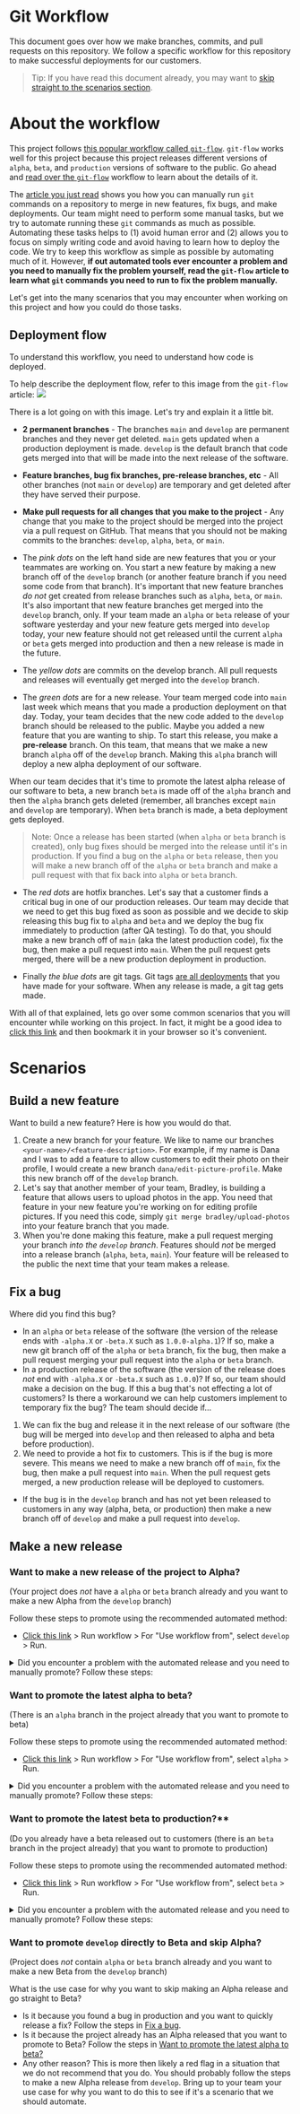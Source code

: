 [url-tags]: https://github.com/customerio/customerio-android/tags
[url-promote-action]: https://github.com/customerio/customerio-android/actions/workflows/promote.yml

# Git Workflow 

This document goes over how we make branches, commits, and pull requests on this repository. We follow a specific workflow for this repository to make successful deployments for our customers. 

> Tip: If you have read this document already, you may want to [skip straight to the scenarios section](#Scenarios). 

# About the workflow 

This project follows [this popular workflow called `git-flow`](https://nvie.com/posts/a-successful-git-branching-model/). `git-flow` works well for this project because this project releases different versions of `alpha`, `beta`, and `production` versions of software to the public. Go ahead and [read over the `git-flow`](https://nvie.com/posts/a-successful-git-branching-model/) workflow to learn about the details of it. 

The [article you just read](https://nvie.com/posts/a-successful-git-branching-model/) shows you how you can manually run `git` commands on a repository to merge in new features, fix bugs, and make deployments. Our team might need to perform some manual tasks, but we try to automate running these `git` commands as much as possible. Automating these tasks helps to (1) avoid human error and (2) allows you to focus on simply writing code and avoid having to learn how to deploy the code. We try to keep this workflow as simple as possible by automating much of it. However, **if out automated tools ever encounter a problem and you need to manually fix the problem yourself, read the `git-flow` article to learn what `git` commands you need to run to fix the problem manually.**

Let's get into the many scenarios that you may encounter when working on this project and how you could do those tasks. 

## Deployment flow 

To understand this workflow, you need to understand how code is deployed. 

To help describe the deployment flow, refer to this image from the `git-flow` article:
![](https://nvie.com/img/git-model@2x.png)

There is a lot going on with this image. Let's try and explain it a little bit. 
* **2 permanent branches** - The branches `main` and `develop` are permanent branches and they never get deleted. `main` gets updated when a production deployment is made. `develop` is the default branch that code gets merged into that will be made into the next release of the software. 
* **Feature branches, bug fix branches, pre-release branches, etc** - All other branches (not `main` or `develop`) are temporary and get deleted after they have served their purpose. 
* **Make pull requests for all changes that you make to the project** - Any change that you make to the project should be merged into the project via a pull request on GitHub. That means that you should not be making commits to the branches: `develop`, `alpha`, `beta`, or `main`. 

* The *pink dots* on the left hand side are new features that you or your teammates are working on. You start a new feature by making a new branch off of the `develop` branch (or another feature branch if you need some code from that branch). It's important that new feature branches *do not* get created from release branches such as `alpha`, `beta`, or `main`. It's also important that new feature branches get merged into the `develop` branch, only. If your team made an `alpha` or `beta` release of your software yesterday and your new feature gets merged into `develop` today, your new feature should not get released until the current `alpha` or `beta` gets merged into production and then a new release is made in the future. 
* The *yellow dots* are commits on the develop branch. All pull requests and releases will eventually get merged into the `develop` branch. 
* The *green dots* are for a new release. Your team merged code into `main` last week which means that you made a production deployment on that day. Today, your team decides that the new code added to the `develop` branch should be released to the public. Maybe you added a new feature that you are wanting to ship. To start this release, you make a **pre-release** branch. On this team, that means that we make a new branch `alpha` off of the `develop` branch. Making this `alpha` branch will deploy a new alpha deployment of our software. 

When our team decides that it's time to promote the latest alpha release of our software to beta, a new branch `beta` is made off of the `alpha` branch and then the `alpha` branch gets deleted (remember, all branches except `main` and `develop` are temporary). When `beta` branch is made, a beta deployment gets deployed. 

> Note: Once a release has been started (when `alpha` or `beta` branch is created), only bug fixes should be merged into the release until it's in production. If you find a bug on the `alpha` or `beta` release, then you will make a new branch off of the `alpha` or `beta` branch and make a pull request with that fix back into `alpha` or `beta` branch. 

* The *red dots* are hotfix branches. Let's say that a customer finds a critical bug in one of our production releases. Our team may decide that we need to get this bug fixed as soon as possible and we decide to skip releasing this bug fix to `alpha` and `beta` and we deploy the bug fix immediately to production (after QA testing). To do that, you should make a new branch off of `main` (aka the latest production code), fix the bug, then make a pull request into `main`. When the pull request gets merged, there will be a new production deployment in production. 

* Finally *the blue dots* are git tags. Git tags [are all deployments][url-tags] that you have made for your software. When any release is made, a git tag gets made. 

With all of that explained, lets go over some common scenarios that you will encounter while working on this project. In fact, it might be a good idea to [click this link](#Scenarios) and then bookmark it in your browser so it's convenient. 

# Scenarios 

## Build a new feature 

Want to build a new feature? Here is how you would do that. 
1. Create a new branch for your feature. We like to name our branches `<your-name>/<feature-description>`. For example, if my name is Dana and I was to add a feature to allow customers to edit their photo on their profile, I would create a new branch `dana/edit-picture-profile`. Make this new branch off of the `develop` branch. 
2. Let's say that another member of your team, Bradley, is building a feature that allows users to upload photos in the app. You need that feature in your new feature you're working on for editing profile pictures. If you need this code, simply `git merge bradley/upload-photos` into your feature branch that you made. 
3. When you're done making this feature, make a pull request merging your branch *into the `develop` branch*. Features should *not* be merged into a release branch (`alpha`, `beta`, `main`). Your feature will be released to the public the next time that your team makes a release. 

## Fix a bug 

Where did you find this bug? 
* In an `alpha` or `beta` release of the software (the version of the release ends with `-alpha.X` or `-beta.X` such as `1.0.0-alpha.1`)? If so, make a new git branch off of the `alpha` or `beta` branch, fix the bug, then make a pull request merging your pull request into the `alpha` or `beta` branch. 
* In a production release of the software (the version of the release does *not* end with `-alpha.X` or `-beta.X` such as `1.0.0`)? If so, our team should make a decision on the bug. If this a bug that's not effecting a lot of customers? Is there a workaround we can help customers implement to temporary fix the bug? The team should decide if...
1. We can fix the bug and release it in the next release of our software (the bug will be merged into `develop` and then released to alpha and beta before production).
2. We need to provide a hot fix to customers. This is if the bug is more severe. This means we need to make a new branch off of `main`, fix the bug, then make a pull request into `main`. When the pull request gets merged, a new production release will be deployed to customers. 
* If the bug is in the `develop` branch and has not yet been released to customers in any way (alpha, beta, or production) then make a new branch off of `develop` and make a pull request into `develop`. 

## Make a new release 

### Want to make a new release of the project to Alpha? 
(Your project does *not* have a `alpha` or `beta` branch already and you want to make a new Alpha from the `develop` branch)

Follow these steps to promote using the recommended automated method:
* [Click this link][url-promote-action] > Run workflow > For "Use workflow from", select `develop` > Run. 

<details>
<summary>Did you encounter a problem with the automated release and you need to manually promote? Follow these steps:</summary>
<br>
* Run these `git` commands from your computer:

```bash
git fetch 

git switch develop
git pull 

git checkout -b alpha
git push origin alpha 
```

* Tell the team that you encountered an issue with making an automated release so it can be fixed. 
</details>

### Want to promote the latest alpha to beta? 
(There is an `alpha` branch in the project already that you want to promote to beta)

Follow these steps to promote using the recommended automated method:
* [Click this link][url-promote-action] > Run workflow > For "Use workflow from", select `alpha` > Run. 

<details>
<summary>Did you encounter a problem with the automated release and you need to manually promote? Follow these steps:</summary>
<br>
* Run these `git` commands from your computer:

```bash
git fetch 

git switch alpha
git pull 

git checkout -b beta
git push origin beta

git push origin --delete alpha 
```

* Tell the team that you encountered an issue with making an automated release so it can be fixed. 
</details>

### Want to promote the latest beta to production?** 
(Do you already have a beta released out to customers (there is an `beta` branch in the project already) that you want to promote to production)

Follow these steps to promote using the recommended automated method:
* [Click this link][url-promote-action] > Run workflow > For "Use workflow from", select `beta` > Run. 

<details>
<summary>Did you encounter a problem with the automated release and you need to manually promote? Follow these steps:</summary>
<br>
* Run these `git` commands from your computer:

```bash
git fetch 

git switch beta
git pull

git switch main
git pull 

git merge --ff beta 
git push origin main 

git push origin --delete beta 

git switch develop 
git pull 
git merge main
git push origin develop 
```

* Tell the team that you encountered an issue with making an automated release so it can be fixed. 
</details>

### Want to promote `develop` directly to Beta and skip Alpha? 
(Project does *not* contain `alpha` or `beta` branch already and you want to make a new Beta from the `develop` branch)

What is the use case for why you want to skip making an Alpha release and go straight to Beta? 

* Is it because you found a bug in production and you want to quickly release a fix? Follow the steps in [Fix a bug](#Fix-a-bug). 
* Is it because the project already has an Alpha released that you want to promote to Beta? Follow the steps in [Want to promote the latest alpha to beta?](#Want-to-promote-the-latest-alpha-to-beta)
* Any other reason? This is more then likely a red flag in a situation that we do not recommend that you do. You should probably follow the steps to make a new Alpha release from `develop`. 
Bring up to your team your use case for why you want to do this to see if it's a scenario that we should automate.

